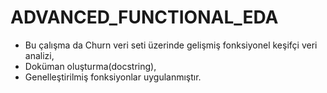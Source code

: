 # ADVANCED_FUNCTIONAL_EDA

* Bu çalışma da Churn veri seti üzerinde gelişmiş fonksiyonel keşifçi veri analizi,
* Doküman oluşturma(docstring),
* Genelleştirilmiş fonksiyonlar uygulanmıştır.
